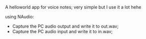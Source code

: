 A helloworld app for voice notes; very simple but I use it a lot hehe

using NAudio:
 - Capture the PC audio output and write it to out.wav;
 - Capture the PC audio input and write it to in.wav;
